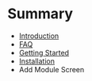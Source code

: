 # Summary

* [Introduction](README.md)
* [FAQ](FAQ.md)
* [Getting Started](getting_started.md)
* [Installation](installation.md)
* Add Module Screen

